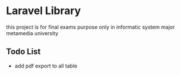 
# Laravel Library

this project is for final exams purpose only in informatic system major metamedia university 


## Todo List
- add pdf export to all table

